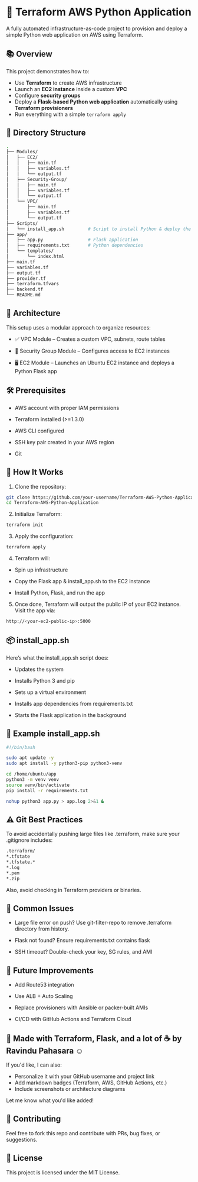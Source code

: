 # 🚀 Terraform AWS Python Application

A fully automated infrastructure-as-code project to provision and deploy a simple Python web application on AWS using Terraform.

## 📚 Overview

This project demonstrates how to:
- Use **Terraform** to create AWS infrastructure
- Launch an **EC2 instance** inside a custom **VPC**
- Configure **security groups**
- Deploy a **Flask-based Python web application** automatically using **Terraform provisioners**
- Run everything with a simple `terraform apply`

## 📁 Directory Structure

```bash
.
├── Modules/
│   ├── EC2/
│   │   ├── main.tf
│   │   ├── variables.tf
│   │   └── output.tf
│   ├── Security-Group/
│   │   ├── main.tf
│   │   ├── variables.tf
│   │   └── output.tf
│   └── VPC/
│       ├── main.tf
│       ├── variables.tf
│       └── output.tf
├── Scripts/
│   └── install_app.sh         # Script to install Python & deploy the app
├── app/
│   ├── app.py                 # Flask application
│   ├── requirements.txt       # Python dependencies
│   └── templates/
│       └── index.html
├── main.tf
├── variables.tf
├── output.tf
├── provider.tf
├── terraform.tfvars
├── backend.tf
└── README.md
```
## 🧠 Architecture

This setup uses a modular approach to organize resources:

- ✅ VPC Module – Creates a custom VPC, subnets, route tables

- 🔐 Security Group Module – Configures access to EC2 instances

- 🖥 EC2 Module – Launches an Ubuntu EC2 instance and deploys a Python Flask app

## 🛠 Prerequisites

- AWS account with proper IAM permissions

- Terraform installed (>=1.3.0)

- AWS CLI configured

- SSH key pair created in your AWS region

- Git


## 🧪 How It Works

1. Clone the repository:

```bash
git clone https://github.com/your-username/Terraform-AWS-Python-Application.git
cd Terraform-AWS-Python-Application
```

2. Initialize Terraform:

```bash
terraform init
```

3. Apply the configuration:

```bash
terraform apply

```

4. Terraform will:

- Spin up infrastructure

- Copy the Flask app & install_app.sh to the EC2 instance

- Install Python, Flask, and run the app

5. Once done, Terraform will output the public IP of your EC2 instance. Visit the app via:

```bash
http://<your-ec2-public-ip>:5000
```

## 📦 install_app.sh


Here’s what the install_app.sh script does:

- Updates the system

- Installs Python 3 and pip

- Sets up a virtual environment

- Installs app dependencies from requirements.txt

- Starts the Flask application in the background

## 📝 Example install_app.sh

```bash
#!/bin/bash

sudo apt update -y
sudo apt install -y python3-pip python3-venv

cd /home/ubuntu/app
python3 -m venv venv
source venv/bin/activate
pip install -r requirements.txt

nohup python3 app.py > app.log 2>&1 &

```
## ⚠️ Git Best Practices

To avoid accidentally pushing large files like .terraform, make sure your .gitignore includes:

```bash
.terraform/
*.tfstate
*.tfstate.*
*.log
*.pem
*.zip

```
Also, avoid checking in Terraform providers or binaries.

## 🚫 Common Issues

- Large file error on push? Use git-filter-repo to remove .terraform directory from history.

- Flask not found? Ensure requirements.txt contains flask

- SSH timeout? Double-check your key, SG rules, and AMI

## 🧪 Future Improvements

- Add Route53 integration

- Use ALB + Auto Scaling

- Replace provisioners with Ansible or packer-built AMIs

- CI/CD with GitHub Actions and Terraform Cloud


## 🧠 Made with Terraform, Flask, and a lot of ☕ by Ravindu Pahasara ☺️


If you'd like, I can also:
- Personalize it with your GitHub username and project link
- Add markdown badges (Terraform, AWS, GitHub Actions, etc.)
- Include screenshots or architecture diagrams

Let me know what you'd like added!

## 🤝 Contributing
Feel free to fork this repo and contribute with PRs, bug fixes, or suggestions.

## 📄 License
This project is licensed under the MIT License.
